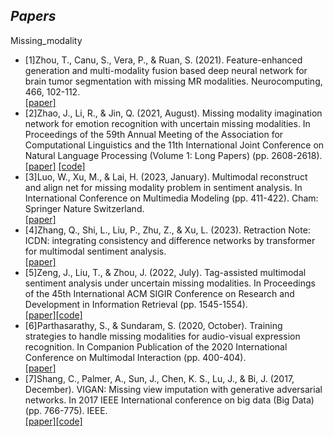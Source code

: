 
_Papers_
----------------
Missing_modality
* [1]Zhou, T., Canu, S., Vera, P., & Ruan, S. (2021). Feature-enhanced generation and multi-modality fusion based deep neural network for brain tumor segmentation with missing MR modalities. Neurocomputing, 466, 102-112.  
    [[paper]](https://www.sciencedirect.com/science/article/abs/pii/S0925231221013904)
* [2]Zhao, J., Li, R., & Jin, Q. (2021, August). Missing modality imagination network for emotion recognition with uncertain missing modalities. In Proceedings of the 59th Annual Meeting of the Association for Computational Linguistics and the 11th International Joint Conference on Natural Language Processing (Volume 1: Long Papers) (pp. 2608-2618).  
    [[paper]](https://aclanthology.org/2021.acl-long.203/) [[code]](https://github.com/AIM3-RUC/MMIN)
* [3]Luo, W., Xu, M., & Lai, H. (2023, January). Multimodal reconstruct and align net for missing modality problem in sentiment analysis. In International Conference on Multimedia Modeling (pp. 411-422). Cham: Springer Nature Switzerland.  
    [[paper]](https://link.springer.com/chapter/10.1007/978-3-031-27818-1_34)
* [4]Zhang, Q., Shi, L., Liu, P., Zhu, Z., & Xu, L. (2023). Retraction Note: ICDN: integrating consistency and difference networks by transformer for multimodal sentiment analysis.  
    [[paper]](https://link.springer.com/article/10.1007/s10489-023-04869-x)
* [5]Zeng, J., Liu, T., & Zhou, J. (2022, July). Tag-assisted multimodal sentiment analysis under uncertain missing modalities. In Proceedings of the 45th International ACM SIGIR Conference on Research and Development in Information Retrieval (pp. 1545-1554).  
    [[paper]](https://dl.acm.org/doi/abs/10.1145/3477495.3532064)[[code]](https://github.com/JaydenZeng/TATE)
* [6]Parthasarathy, S., & Sundaram, S. (2020, October). Training strategies to handle missing modalities for audio-visual expression recognition. In Companion Publication of the 2020 International Conference on Multimodal Interaction (pp. 400-404).  
    [[paper]](https://dl.acm.org/doi/abs/10.1145/3395035.3425202)
* [7]Shang, C., Palmer, A., Sun, J., Chen, K. S., Lu, J., & Bi, J. (2017, December). VIGAN: Missing view imputation with generative adversarial networks. In 2017 IEEE International conference on big data (Big Data) (pp. 766-775). IEEE.  
    [[paper]](https://ieeexplore.ieee.org/abstract/document/8257992)[[code]](https://github.com/chaoshangcs/VIGAN)
